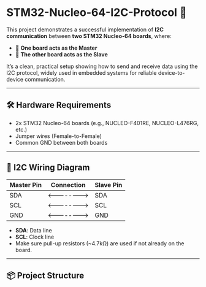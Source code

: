 # STM32-Nucleo-64-I2C-Protocol 🚀

This project demonstrates a successful implementation of **I2C communication** between **two STM32 Nucleo-64 boards**, where:

- 🧠 **One board acts as the Master**
- 🤖 **The other board acts as the Slave**

It’s a clean, practical setup showing how to send and receive data using the I2C protocol, widely used in embedded systems for reliable device-to-device communication.

---

## 🛠️ Hardware Requirements

- 2x STM32 Nucleo-64 boards (e.g., NUCLEO-F401RE, NUCLEO-L476RG, etc.)
- Jumper wires (Female-to-Female)
- Common GND between both boards

---

## 🔌 I2C Wiring Diagram

| Master Pin | Connection | Slave Pin |
|------------|------------|------------|
| SDA        | <--------> | SDA        |
| SCL        | <--------> | SCL        |
| GND        | <--------> | GND        |

- **SDA**: Data line
- **SCL**: Clock line
- Make sure pull-up resistors (~4.7kΩ) are used if not already on the board.

---

## 📦 Project Structure

